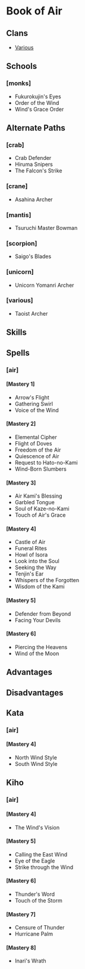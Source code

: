 
Book of Air
===========

Clans
-----
* [Various](#various)

Schools
-------

### [monks]
* Fukurokujin's Eyes
* Order of the Wind
* Wind's Grace Order

Alternate Paths
---------------

### [crab]
* Crab Defender
* Hiruma Snipers
* The Falcon's Strike

### [crane]
* Asahina Archer

### [mantis]
* Tsuruchi Master Bowman

### [scorpion]
* Saigo's Blades

### [unicorn]
* Unicorn Yomanri Archer

### [various]
* Taoist Archer

Skills
------

Spells
------

### [air]

#### [Mastery 1]
* Arrow's Flight
* Gathering Swirl
* Voice of the Wind

#### [Mastery 2]
* Elemental Cipher
* Flight of Doves
* Freedom of the Air
* Quiescence of Air
* Request to Hato-no-Kami
* Wind-Born Slumbers

#### [Mastery 3]
* Air Kami's Blessing
* Garbled Tongue
* Soul of Kaze-no-Kami
* Touch of Air's Grace

#### [Mastery 4]
* Castle of Air
* Funeral Rites
* Howl of Isora
* Look into the Soul
* Seeking the Way
* Tenjin's Ear
* Whispers of the Forgotten
* Wisdom of the Kami

#### [Mastery 5]
* Defender from Beyond
* Facing Your Devils

#### [Mastery 6]
* Piercing the Heavens
* Wind of the Moon

Advantages
----------

Disadvantages
-------------

Kata
----

### [air]

#### [Mastery 4]
* North Wind Style
* South Wind Style

Kiho
----

### [air]

#### [Mastery 4]
* The Wind's Vision

#### [Mastery 5]
* Calling the East Wind
* Eye of the Eagle
* Strike through the Wind

#### [Mastery 6]
* Thunder's Word
* Touch of the Storm

#### [Mastery 7]
* Censure of Thunder
* Hurricane Palm

#### [Mastery 8]
* Inari's Wrath
